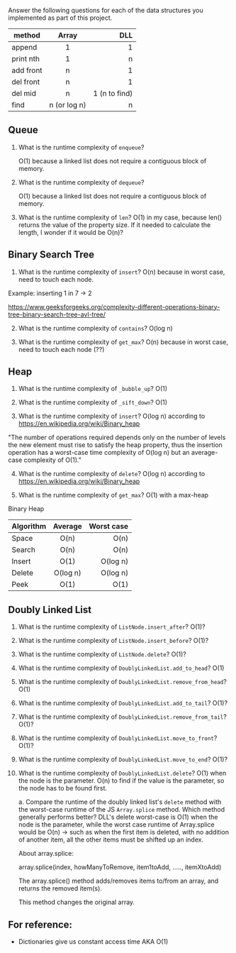Answer the following questions for each of the data structures you implemented as part of this project.

| method    |    Array     |           DLL |
| --------- | :----------: | ------------: |
| append    |      1       |             1 |
| print nth |      1       |             n |
| add front |      n       |             1 |
| del front |      n       |             1 |
| del mid   |      n       | 1 (n to find) |
| find      | n (or log n) |             n |

## Queue

1. What is the runtime complexity of `enqueue`?

   O(1) because a linked list does not require a contiguous block of memory.

2. What is the runtime complexity of `dequeue`?

   O(1) because a linked list does not require a contiguous block of memory.

3. What is the runtime complexity of `len`? O(1) in my case, because len() returns the value of the property size. If it needed to calculate the length, I wonder if it would be O(n)?

## Binary Search Tree

1. What is the runtime complexity of `insert`? O(n) because in worst case, need to touch each node.

Example: inserting 1 in 7 -> 2

https://www.geeksforgeeks.org/complexity-different-operations-binary-tree-binary-search-tree-avl-tree/

2. What is the runtime complexity of `contains`? O(log n)

3. What is the runtime complexity of `get_max`? O(n) because in worst case, need to touch each node (??)

## Heap

1. What is the runtime complexity of `_bubble_up`? O(1)

2. What is the runtime complexity of `_sift_down`? O(1)

3. What is the runtime complexity of `insert`? O(log n) according to https://en.wikipedia.org/wiki/Binary_heap

"The number of operations required depends only on the number of levels the new element must rise to satisfy the heap property, thus the insertion operation has a worst-case time complexity of O(log n) but an average-case complexity of O(1)."

4. What is the runtime complexity of `delete`? O(log n) according to https://en.wikipedia.org/wiki/Binary_heap

5. What is the runtime complexity of `get_max`? O(1) with a max-heap

Binary Heap

| Algorithm | Average  | Worst case |
| --------- | :------: | ---------: |
| Space     |   O(n)   |       O(n) |
| Search    |   O(n)   |       O(n) |
| Insert    |   O(1)   |   O(log n) |
| Delete    | O(log n) |   O(log n) |
| Peek      |   O(1)   |       O(1) |

## Doubly Linked List

1. What is the runtime complexity of `ListNode.insert_after`? O(1)?

2. What is the runtime complexity of `ListNode.insert_before`? O(1)?

3. What is the runtime complexity of `ListNode.delete`? O(1)?

4. What is the runtime complexity of `DoublyLinkedList.add_to_head`? O(1)

5. What is the runtime complexity of `DoublyLinkedList.remove_from_head`? O(1)

6. What is the runtime complexity of `DoublyLinkedList.add_to_tail`? O(1)?

7. What is the runtime complexity of `DoublyLinkedList.remove_from_tail`? O(1)?

8. What is the runtime complexity of `DoublyLinkedList.move_to_front`? O(1)?

9. What is the runtime complexity of `DoublyLinkedList.move_to_end`? O(1)?

10. What is the runtime complexity of `DoublyLinkedList.delete`? O(1) when the node is the parameter. O(n) to find if the value is the parameter, so the node has to be found first.

    a. Compare the runtime of the doubly linked list's `delete` method with the worst-case runtime of the JS `Array.splice` method. Which method generally performs better? DLL's delete worst-case is O(1) when the node is the parameter, while the worst case runtime of Array.splice would be O(n) -> such as when the first item is deleted, with no addition of another item, all the other items must be shifted up an index.

    About array.splice:

    array.splice(index, howManyToRemove, item1toAdd, ....., itemXtoAdd)

    The array.splice() method adds/removes items to/from an array, and returns the removed item(s).

    This method changes the original array.

## For reference:

- Dictionaries give us constant access time AKA O(1)
